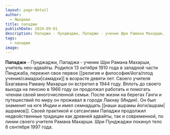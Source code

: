 ```yaml
---
layout: page-detail
author:
  - Яшодеви
title: пападжи
publishDate: 2024-09-01
description: Пападжи - Пунджаджи, Пападжи - ученик Шри Рамана Махарши, учитель нео-адвайты. Родился 13 октября 1910 года в западной части Пенджаба, пережил свое первое самадхи в возрасте девяти лет. Своего учителя Бхагавана Раману Махарши он встретил в 1944 году. Вплоть до своего выхода на пенсию в 1966 году он продолжал работать и помогать членам своей многочисленной семьи.
tags:
  - пападжи
image:
---
```

**Пападжи** - Пунджаджи, Пападжи - ученик Шри Рамана Махарши, учитель нео-адвайты. Родился 13 октября 1910 года в западной части Пенджаба, пережил свое первое [[религия и философия/йога/плод учения/самадхи|самадхи]] в возрасте девяти лет. Своего учителя Бхагавана Раману Махарши он встретил в 1944 году. Вплоть до своего выхода на пенсию в 1966 году он продолжал работать и помогать членам своей многочисленной семьи. После жизни на берегах Ганги и путешествий по миру он проживал в городе Лакнау (Индия). Он был знаменит на юге Индии и имел семнадцать [[наши ашрамы йоги/ашрам|ашрамов]]. Своей практикой и сатсангами Пападжи продолжил недвойственные традиции как древней адвайты, так и современной, по линии своего учителя Рамана Махарши. Шри Пунджаджи покинул тело 6 сентября 1997 года.


